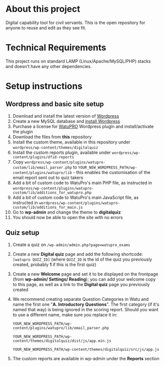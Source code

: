 # About this project

Digital capability tool for civil servants.
This is the open repository for anyone to reuse and edit as they see fit.

# Technical Requirements

This project runs on standard LAMP (Linux/Apache/MySQL/PHP) stacks and doesn't have any other dependencies. 


# Setup instructions

## Wordpress and basic site setup

1. Download and install the latest version of [Wordpress](http://wordpress.org)
2. Create a new MySQL database and [install Wordpress](http://codex.wordpress.org/Installing_WordPress)
3. Purchase a license for [WatuPRO](http://calendarscripts.info/watupro/) Wordpress plugin and install/activate the plugin
4. Download the files from **this** repository
5. Install the custom theme, available in this repository under ```wordpress/wp-content/themes/digitalquiz```
6. Install the custom reports plugin, available under ```wordpress/wp-content/plugins/dfid-reports```
7. Copy ```wordpress/wp-content/plugins/watupro-custom/lib/email_parser.php``` to ```YOUR_NEW_WORDPRESS_PATH/wp-content/plugins/watupro/lib``` - this enables the customisation of the email report sent out to quiz takers
8. Add a bit of custom code to WatuPro's main PHP file, as instructed in ```wordpress/wp-content/plugins/watupro-custom/lib/additions_for_watupro.php```
9. Add a bit of custom code to WatuPro's main JavaScript file, as instructed in ```wordpress/wp-content/plugins/watupro-custom/lib/additions_for_main.js```
10. Go to **wp-admin** and change the theme to **digitalquiz**
11. You should now be able to open the site with no errors

## Quiz setup

1. Create a quiz on ```/wp-admin/admin.php?page=watupro_exams```
2. Create a new **Digital quiz** page and add the following shortcode: ```[watupro QUIZ_ID]``` (where ```QUIZ_ID``` is the id of the quiz you previously created, probably **1** if this is the first quiz)
3. Create a new **Welcome** page and set it to be displayed on the frontpage (from **wp-admin/ Settings/ Reading**); you can add your welcome copy to this page, as well as a link to the **Digital quiz** page you previously created
4. We recommend creating separate Question Categories in Watu and name the first one "**A. Introductory Questions**". The first category (if it's named that way) is being ignored in the scoring report. Should you want to use a different name, make sure you replace it in: 

    ```
    YOUR_NEW_WORDPRESS_PATH/wp-content/plugins/watupro/lib/email_parser.php
    ```
    ```
    YOUR_NEW_WORDPRESS_PATH/wp-content/themes/digitalquiz/dist/js/app.min.js
    ```
    ```
    YOUR_NEW_WORDPRESS_PATH/wp-content/themes/digitalquiz/src/js/app.js
    ```
5. The custom reports are available in wp-admin under the **Reports** section
